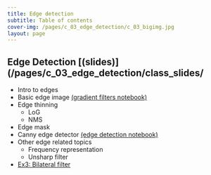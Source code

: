 ```yaml
---
title: Edge detection
subtitle: Table of contents
cover-img: /pages/c_03_edge_detection/c_03_bigimg.jpg
layout: page
---
```


## **Edge Detection** [(slides)](/pages/c_03_edge_detection/class_slides/
- Intro to edges
- Basic edge image [(gradient filters notebook)](/pages/c_03_edge_detection/gradient_filters_nb/)
- Edge thinning
  - LoG
  - NMS
- Edge mask
- Canny edge detector [(edge detection notebook)](/pages/c_03_edge_detection/edge_detection_nb/)
- Other edge related topics
  - Frequency representation
  - Unsharp filter
- [Ex3: Bilateral filter](/pages/c_03_edge_detection/ex3/)